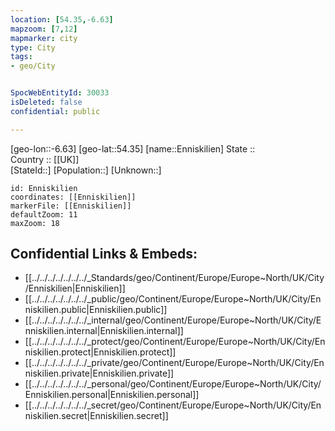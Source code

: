 ```yaml
---
location: [54.35,-6.63] 
mapzoom: [7,12] 
mapmarker: city 
type: City
tags:
- geo/City


SpocWebEntityId: 30033
isDeleted: false
confidential: public

---
```

[geo-lon::-6.63] 
[geo-lat::54.35] 
[name::Enniskilien] 
State ::  
Country :: [[UK]]  
[StateId::] 
[Population::] 
[Unknown::] 


```leaflet
id: Enniskilien
coordinates: [[Enniskilien]] 
markerFile: [[Enniskilien]] 
defaultZoom: 11 
maxZoom: 18
```


## Confidential Links & Embeds: 
- [[../../../../../../../_Standards/geo/Continent/Europe/Europe~North/UK/City/Enniskilien|Enniskilien]] 
- [[../../../../../../../_public/geo/Continent/Europe/Europe~North/UK/City/Enniskilien.public|Enniskilien.public]] 
- [[../../../../../../../_internal/geo/Continent/Europe/Europe~North/UK/City/Enniskilien.internal|Enniskilien.internal]] 
- [[../../../../../../../_protect/geo/Continent/Europe/Europe~North/UK/City/Enniskilien.protect|Enniskilien.protect]] 
- [[../../../../../../../_private/geo/Continent/Europe/Europe~North/UK/City/Enniskilien.private|Enniskilien.private]] 
- [[../../../../../../../_personal/geo/Continent/Europe/Europe~North/UK/City/Enniskilien.personal|Enniskilien.personal]] 
- [[../../../../../../../_secret/geo/Continent/Europe/Europe~North/UK/City/Enniskilien.secret|Enniskilien.secret]] 
